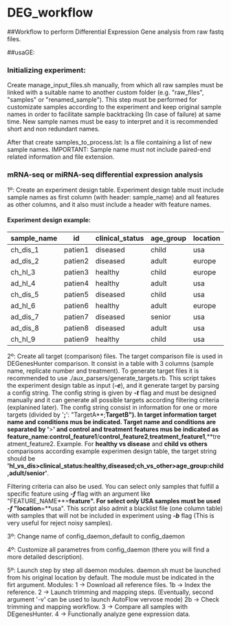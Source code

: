 # DEG_workflow
##Workflow to perform Differential Expression Gene analysis from raw fastq files.

##usaGE:

###	Initializing experiment: 
Create manage_input_files.sh manually, from which all raw samples must be linked with a suitable name to another custom folder (e.g. "raw_files", "samples" or "renamed_sample"). This step must be performed for customizate samples according to the experiment and keep original sample names in order to facilitate sample backtracking (In case of failure) at same time. New sample names must be easy to interpret and it is recommended short and non redundant names. 

After that create samples_to_process.lst: Is a file containing a list of new sample names. IMPORTANT: Sample name must not include paired-end related information and file extension.

### mRNA-seq or miRNA-seq differential expression analysis 
1º: Create an experiment design table. Experiment design table must include sample names as first column (with header: sample_name) and all features as other columns, and it also must include a header with feature names. 

#### Experiment design example:

|sample_name|id|clinical_status|age_group|location|
|-|-|-|-|-|
|ch_dis_1|patien1|diseased|child|usa|
|ad_dis_2|patien2|diseased|adult|europe|
|ch_hl_3|patien3|healthy|child|europe|
|ad_hl_4|patien4|healthy|adult|usa|
|ch_dis_5|patien5|diseased|child|usa|
|ad_hl_6|patien6|healthy|adult|europe|
|ad_dis_7|patien7|diseased|senior|usa|
|ad_dis_8|patien8|diseased|adult|usa|
|ch_hl_9|patien9|healthy|child|usa|


2º: Create all target (comparison) files. The target comparison file is used in DEGenesHunter comparison. It consist in a table with 3 columns (sample name, replicate number and treatment). To generate target files it is recommended to use ./aux_parsers/generate_targets.rb. This script takes the experiment design table as input (***-e***), and it generate target by parsing a config string. The config string is given by ***-t*** flag and must be designed manually and it can generate all possible targets according filtering criteria (explanined later). The config string consist in information for one or more targets (divided by '**;**': "TargetA**;**TargetB"). In target information target name and conditions mus be indicated. Target name and conditions are separated by '**>**' and control and treatment features mus be indicated as feature_name**:**control_feature1**/**control_feature2**,**treatment_feature1**,**treatment_feature2. Example. For **healthy vs disease** and **child vs others** comparisons according example experimen design table, the target string should be **'**hl_vs_dis**>**clinical_status**:**healthy**,**diseased**;**ch_vs_other**>**age_group**:**child**,**adult**/**senior**'**. 

Filtering criteria can also be used. You can select only samples that fulfill a specific feature using ***-f*** flag with an argument like "FEATURE_NAME**=**feature". For select only USA samples must be used ***-f*** "location**=**usa". This script also admit a blacklist file (one column table) with samples that will not be included in experiment using ***-b*** flag (This is very useful for reject noisy samples). 



3º: Change name of config_daemon_default to config_daemon

4º: Customize all parametres from config_daemon (there you will find a more detailed description).

5º: Launch step by step all daemon modules. daemon.sh must be launched from his original location by default. The module must be indicated in the firt argument.
  Modules:
  1 -> Download all reference files.
  1b -> Index the reference.
  2 -> Launch trimming and mapping steps. (Eventually, second argument '-v' can be used to launch AutoFlow vervose mode)
  2b -> Check trimming and mapping workflow.
  3 -> Compare all samples with DEgenesHunter.
  4 -> Functionally analyze gene expression data. 
